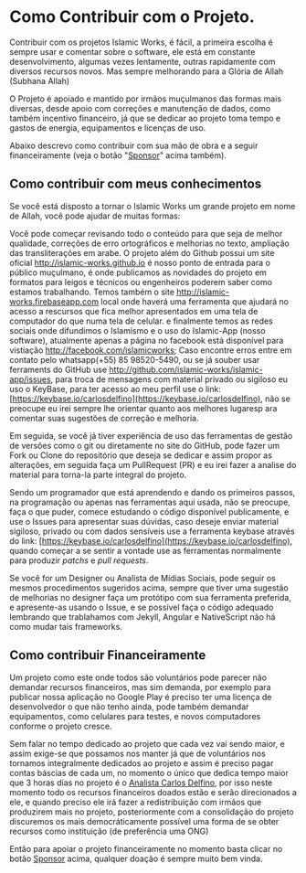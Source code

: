 # Como Contribuir com o Projeto.

Contribuir com os projetos Islamic Works, é fácil, a primeira escolha é sempre usar e comentar sobre o software, ele está em constante desenvolvimento, algumas vezes lentamente, outras rapidamente com diversos recursos novos. Mas sempre melhorando para a Glória de Allah (Subhana Allah)

O Projeto é apoiado e mantido por irmãos muçulmanos das formas mais diversas, desde apoio com correções e manutenção de dados, como também incentivo financeiro, já que se dedicar ao projeto toma tempo e gastos de energia, equipamentos e licenças de uso.

Abaixo descrevo como contribuir com sua mão de obra e a seguir financeiramente (veja o botão "[Sponsor](https://patreon.com/carlosdelfino)" acima também).

## Como contribuir com meus conhecimentos

Se você está disposto a tornar o Islamic Works um grande projeto em nome de Allah, você pode ajudar de muitas formas:

Você pode começar revisando todo o conteúdo para que seja de melhor qualidade, correções de erro ortográficos e melhorias no texto, ampliação das transliterações em arabe. O projeto além do Github possui um site oficial http://islamic-works.github.io é nosso ponto de entrada para o público muçulmano, é onde publicamos as novidades do projeto em formatos para leigos e técnicos ou engenheiros poderem saber como estamos trabalhando. Temos também o site http://islamic-works.firebaseapp.com local onde haverá uma ferramenta que ajudará no acesso a rescursos que fica melhor apresentados em uma tela de computador do que numa tela de celular. e finalmente temos as redes sociais onde difundimos o Islamismo e o uso do Islamic-App (nosso software), atualmente apenas a página no facebook está disponível para vistiação http://facebook.com/islamicworks; Caso encontre erros entre em contato pelo whatsapp(+55) 85 98520-5490, ou se já souber usar ferraments do GitHub use http://github.com/islamic-works/islamic-app/issues, para troca de mensagens com material privado ou sigiloso eu uso o KeyBase, para ter acesso ao meu perfil use o link: [https://keybase.io/carlosdelfino](https://keybase.io/carlosdelfino), não se preocupe eu irei sempre lhe orientar quanto aos melhores lugaresp ara comentar suas sugestões de correção e melhoria.

Em seguida, se você já tiver experiência de uso das ferramentas de gestão de versões como o git ou diretamente no site do GitHub, pode fazer um Fork ou Clone do repositório que deseja se dedicar e assim propor as alterações, em seguida faça um PullRequest (PR) e eu irei fazer a analise do material para torna-la parte integral do projeto.

Sendo um programador que está aprendendo e dando os primeiros passos, na programação ou apenas nas ferramentas aqui usada, não se preocupe, faça o que puder, comece estudando o código disponível publicamente, e use o Issues para apresentar suas dúvidas, caso deseje enviar material sigiloso, privado ou com dados sensíveis use a ferramenta keybase através do link: [https://keybase.io/carlosdelfino](https://keybase.io/carlosdelfino), quando começar a se sentir a vontade use as ferramentas normalmente para produzir _patchs_ e *pull requests*.

Se você for um Designer ou Analista de Mídias Sociais, pode seguir os mesmos procedimentos sugeridos acima, sempre que tiver uma sugestão de melhorias no designer faça um protótipo com sua ferramenta preferida, e apresente-as usando o Issue, e se possível faça o código adequado lembrando que trablahamos com Jekyll, Angular e NativeScript não há como mudar tais frameworks.

## Como contribuir Financeiramente

Um projeto como este onde todos são voluntários pode parecer não demandar recursos financeiros, mas sim demanda, por exemplo para publicar nossa aplicação no Google Play é preciso ter uma licença de desenvolvedor o que não tenho ainda, pode também demandar equipamentos, como celulares para testes, e novos computadores conforme o projeto cresce.

Sem falar no tempo dedicado ao projeto que cada vez vai sendo maior, e assim exige-se que possamos nos manter já que de voluntários nos tornamos integralmente dedicados ao projeto e assim é preciso pagar contas báscias de cada um, no momento o único que dedica tempo maior que 3 horas dias no projeto é o [Analista Carlos Delfino](http://carlosdelfino.github.io), por isso neste momento todo os recursos financeiros doados estão e serão direcionados a ele, e quando preciso ele irá fazer a redistribuição com irmãos que produzirem mais no projeto, posteriormente com a consolidação do projeto discuremos os mais democráticamente possível uma forma de se obter recursos como instituição (de preferência uma ONG) 

Então para apoiar o projeto financeiramente no momento basta clicar no botão [Sponsor](https://patreon.com/carlosdelfino) acima, qualquer doação é sempre muito bem vinda.

